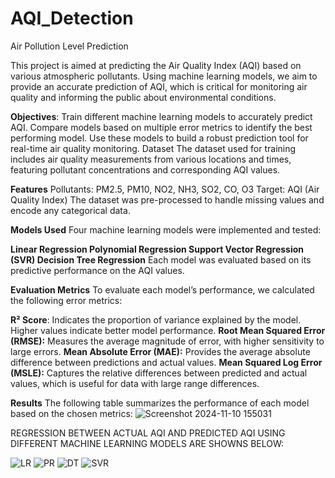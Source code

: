 # AQI_Detection
Air Pollution Level Prediction

This project is aimed at predicting the Air Quality Index (AQI) based on various atmospheric pollutants. Using machine learning models, we aim to provide an accurate prediction of AQI, which is critical for monitoring air quality and informing the public about environmental conditions.

**Objectives**:
Train different machine learning models to accurately predict AQI.
Compare models based on multiple error metrics to identify the best performing model.
Use these models to build a robust prediction tool for real-time air quality monitoring.
Dataset
The dataset used for training includes air quality measurements from various locations and times, featuring pollutant concentrations and corresponding AQI values.

**Features**
Pollutants: PM2.5, PM10, NO2, NH3, SO2, CO, O3
Target: AQI (Air Quality Index)
The dataset was pre-processed to handle missing values and encode any categorical data.

**Models Used**
Four machine learning models were implemented and tested:

**Linear Regression
Polynomial Regression
Support Vector Regression (SVR)
Decision Tree Regression**
Each model was evaluated based on its predictive performance on the AQI values.

**Evaluation Metrics**
To evaluate each model’s performance, we calculated the following error metrics:

**R² Score**: Indicates the proportion of variance explained by the model. Higher values indicate better model performance.
**Root Mean Squared Error (RMSE):** Measures the average magnitude of error, with higher sensitivity to large errors.
**Mean Absolute Error (MAE):** Provides the average absolute difference between predictions and actual values.
**Mean Squared Log Error (MSLE):** Captures the relative differences between predicted and actual values, which is useful for data with large range differences.

**Results**
The following table summarizes the performance of each model based on the chosen metrics:
![Screenshot 2024-11-10 155031](https://github.com/user-attachments/assets/d516ed9c-1343-44cd-ba65-a9f15966e400)

REGRESSION BETWEEN ACTUAL AQI AND PREDICTED AQI USING DIFFERENT MACHINE LEARNING MODELS ARE SHOWNS BELOW:


![LR](https://github.com/user-attachments/assets/23fd15be-00b0-460f-a898-fb35b3d7c045)
![PR](https://github.com/user-attachments/assets/a021d438-50d9-459e-b98d-9ba753d95871)
![DT](https://github.com/user-attachments/assets/5cf8b9ca-c9d0-4e57-bb1f-36ce156aa1da)
![SVR](https://github.com/user-attachments/assets/921b9d79-e554-4f97-94ae-aee1063ab677)






